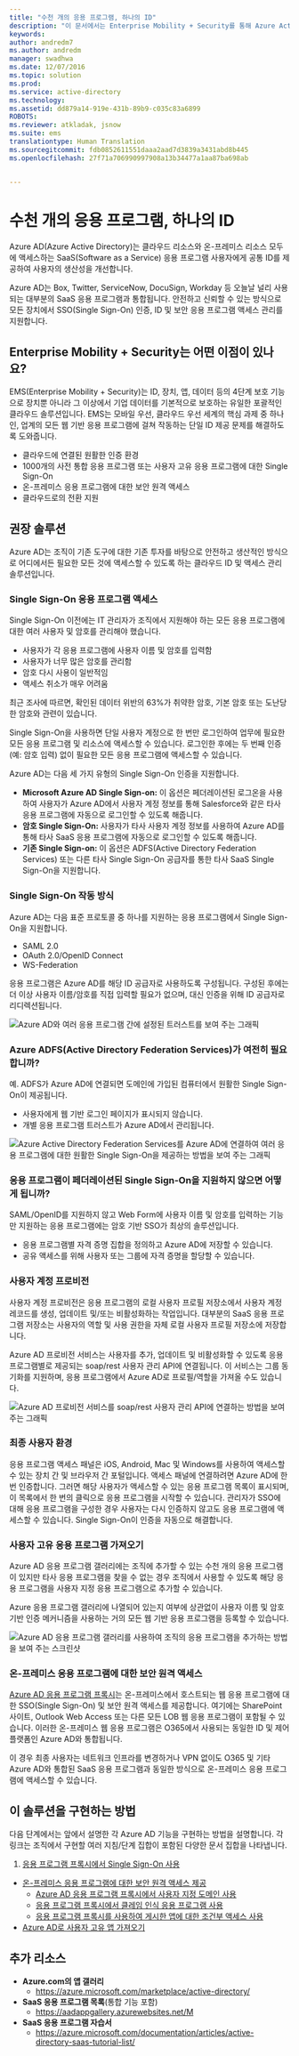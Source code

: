 ```yaml
---
title: "수천 개의 응용 프로그램, 하나의 ID"
description: "이 문서에서는 Enterprise Mobility + Security를 통해 Azure Active Directory 내의 도구를 활용하여 업계의 모든 웹 기반 응용 프로그램에 걸쳐 작동하는 단일 ID를 제공할 수 있는 방법을 설명합니다."
keywords: 
author: andredm7
ms.author: andredm
manager: swadhwa
ms.date: 12/07/2016
ms.topic: solution
ms.prod: 
ms.service: active-directory
ms.technology: 
ms.assetid: dd879a14-919e-431b-89b9-c035c83a6899
ROBOTS: 
ms.reviewer: atkladak, jsnow
ms.suite: ems
translationtype: Human Translation
ms.sourcegitcommit: fdb0852611551daaa2aad7d3839a3431abd8b445
ms.openlocfilehash: 27f71a706990997908a13b34477a1aa87ba698ab


---
```


# <a name="thousands-of-apps-one-identity"></a>수천 개의 응용 프로그램, 하나의 ID
Azure AD(Azure Active Directory)는 클라우드 리소스와 온-프레미스 리소스 모두에 액세스하는 SaaS(Software as a Service) 응용 프로그램 사용자에게 공통 ID를 제공하여 사용자의 생산성을 개선합니다.

Azure AD는 Box, Twitter, ServiceNow, DocuSign, Workday 등 오늘날 널리 사용되는 대부분의 SaaS 응용 프로그램과 통합됩니다. 안전하고 신뢰할 수 있는 방식으로 모든 장치에서 SSO(Single Sign-On) 인증, ID 및 보안 응용 프로그램 액세스 관리를 지원합니다.

## <a name="how-can-enterprise-mobility-security-help-you"></a>Enterprise Mobility + Security는 어떤 이점이 있나요?
EMS(Enterprise Mobility + Security)는 ID, 장치, 앱, 데이터 등의 4단계 보호 기능으로 장치뿐 아니라 그 이상에서 기업 데이터를 기본적으로 보호하는 유일한 포괄적인 클라우드 솔루션입니다. EMS는 모바일 우선, 클라우드 우선 세계의 핵심 과제 중 하나인, 업계의 모든 웹 기반 응용 프로그램에 걸쳐 작동하는 단일 ID 제공 문제를 해결하도록 도와줍니다.
- 클라우드에 연결된 원활한 인증 환경
- 1000개의 사전 통합 응용 프로그램 또는 사용자 고유 응용 프로그램에 대한 Single Sign-On
- 온-프레미스 응용 프로그램에 대한 보안 원격 액세스
- 클라우드로의 전환 지원


## <a name="recommended-solution"></a>권장 솔루션
Azure AD는 조직이 기존 도구에 대한 기존 투자를 바탕으로 안전하고 생산적인 방식으로 어디에서든 필요한 모든 것에 액세스할 수 있도록 하는 클라우드 ID 및 액세스 관리 솔루션입니다.
### <a name="access-to-single-sign-on-applications"></a>Single Sign-On 응용 프로그램 액세스

Single Sign-On 이전에는 IT 관리자가 조직에서 지원해야 하는 모든 응용 프로그램에 대한 여러 사용자 및 암호를 관리해야 했습니다.

- 사용자가 각 응용 프로그램에 사용자 이름 및 암호를 입력함
- 사용자가 너무 많은 암호를 관리함
- 암호 다시 사용이 일반적임
- 액세스 취소가 매우 어려움

최근 조사에 따르면, 확인된 데이터 위반의 63%가 취약한 암호, 기본 암호 또는 도난당한 암호와 관련이 있습니다.

Single Sign-On을 사용하면 단일 사용자 계정으로 한 번만 로그인하여 업무에 필요한 모든 응용 프로그램 및 리소스에 액세스할 수 있습니다. 로그인한 후에는 두 번째 인증(예: 암호 입력) 없이 필요한 모든 응용 프로그램에 액세스할 수 있습니다.

Azure AD는 다음 세 가지 유형의 Single Sign-On 인증을 지원합니다.

- **Microsoft Azure AD Single Sign-on:** 이 옵션은 페더레이션된 로그온을 사용하여 사용자가 Azure AD에서 사용자 계정 정보를 통해 Salesforce와 같은 타사 응용 프로그램에 자동으로 로그인할 수 있도록 해줍니다.
- **암호 Single Sign-On:** 사용자가 타사 사용자 계정 정보를 사용하여 Azure AD를 통해 타사 SaaS 응용 프로그램에 자동으로 로그인할 수 있도록 해줍니다.
- **기존 Single Sign-on:** 이 옵션은 ADFS(Active Directory Federation Services) 또는 다른 타사 Single Sign-On 공급자를 통한 타사 SaaS Single Sign-On을 지원합니다.

### <a name="how-single-sign-on-works"></a>Single Sign-On 작동 방식
Azure AD는 다음 표준 프로토콜 중 하나를 지원하는 응용 프로그램에서 Single Sign-On을 지원합니다.
- SAML 2.0
- OAuth 2.0/OpenID Connect
- WS-Federation

응용 프로그램은 Azure AD를 해당 ID 공급자로 사용하도록 구성됩니다. 구성된 후에는 더 이상 사용자 이름/암호를 직접 입력할 필요가 없으며, 대신 인증을 위해 ID 공급자로 리디렉션됩니다.

![Azure AD와 여러 응용 프로그램 간에 설정된 트러스트를 보여 주는 그래픽](./media/thousands-apps-one-identity/thousands-apps-one-identity-fig1.png)


### <a name="do-i-still-need-azure-active-directory-federation-services-adfs"></a>Azure ADFS(Active Directory Federation Services)가 여전히 필요합니까?
예. ADFS가 Azure AD에 연결되면 도메인에 가입된 컴퓨터에서 원활한 Single Sign-On이 제공됩니다.
- 사용자에게 웹 기반 로그인 페이지가 표시되지 않습니다.
- 개별 응용 프로그램 트러스트가 Azure AD에서 관리됩니다.

![Azure Active Directory Federation Services를 Azure AD에 연결하여 여러 응용 프로그램에 대한 원활한 Single Sign-On을 제공하는 방법을 보여 주는 그래픽](./media/thousands-apps-one-identity/thousands-apps-one-identity-fig2.png)

### <a name="what-if-an-app-doesnt-support-federated-single-sign-on"></a>응용 프로그램이 페더레이션된 Single Sign-On을 지원하지 않으면 어떻게 됩니까?
SAML/OpenID를 지원하지 않고 Web Form에 사용자 이름 및 암호를 입력하는 기능만 지원하는 응용 프로그램에는 암호 기반 SSO가 최상의 솔루션입니다.
- 응용 프로그램별 자격 증명 집합을 정의하고 Azure AD에 저장할 수 있습니다.
- 공유 액세스를 위해 사용자 또는 그룹에 자격 증명을 할당할 수 있습니다.

### <a name="user-account-provisioning"></a>사용자 계정 프로비전
사용자 계정 프로비전은 응용 프로그램의 로컬 사용자 프로필 저장소에서 사용자 계정 레코드를 생성, 업데이트 및/또는 비활성화하는 작업입니다. 대부분의 SaaS 응용 프로그램 저장소는 사용자의 역할 및 사용 권한을 자체 로컬 사용자 프로필 저장소에 저장합니다.

Azure AD 프로비전 서비스는 사용자를 추가, 업데이트 및 비활성화할 수 있도록 응용 프로그램별로 제공되는 soap/rest 사용자 관리 API에 연결됩니다. 이 서비스는 그룹 동기화를 지원하며, 응용 프로그램에서 Azure AD로 프로필/역할을 가져올 수도 있습니다.

![Azure AD 프로비전 서비스를 soap/rest 사용자 관리 API에 연결하는 방법을 보여 주는 그래픽](./media/thousands-apps-one-identity/thousands-apps-one-identity-fig3.png)

### <a name="the-end-user-experience"></a>최종 사용자 환경
응용 프로그램 액세스 패널은 iOS, Android, Mac 및 Windows를 사용하여 액세스할 수 있는 장치 간 및 브라우저 간 포털입니다. 액세스 패널에 연결하려면 Azure AD에 한 번 인증합니다. 그러면 해당 사용자가 액세스할 수 있는 응용 프로그램 목록이 표시되며, 이 목록에서 한 번의 클릭으로 응용 프로그램을 시작할 수 있습니다. 관리자가 SSO에 대해 응용 프로그램을 구성한 경우 사용자는 다시 인증하지 않고도 응용 프로그램에 액세스할 수 있습니다. Single Sign-On이 인증을 자동으로 해결합니다.

### <a name="bring-your-own-apps"></a>사용자 고유 응용 프로그램 가져오기
Azure AD 응용 프로그램 갤러리에는 조직에 추가할 수 있는 수천 개의 응용 프로그램이 있지만 타사 응용 프로그램을 찾을 수 없는 경우 조직에서 사용할 수 있도록 해당 응용 프로그램을 사용자 지정 응용 프로그램으로 추가할 수 있습니다.

Azure 응용 프로그램 갤러리에 나열되어 있는지 여부에 상관없이 사용자 이름 및 암호 기반 인증 메커니즘을 사용하는 거의 모든 웹 기반 응용 프로그램을 등록할 수 있습니다.

![Azure AD 응용 프로그램 갤러리를 사용하여 조직의 응용 프로그램을 추가하는 방법을 보여 주는 스크린샷](./media/thousands-apps-one-identity/thousands-apps-one-identity-fig4.png)

### <a name="secure-remote-access-to-on-premises-apps"></a>온-프레미스 응용 프로그램에 대한 보안 원격 액세스
[Azure AD 응용 프로그램 프록시](https://azure.microsoft.com/en-us/documentation/articles/active-directory-application-proxy-enable/)는 온-프레미스에서 호스트되는 웹 응용 프로그램에 대한 SSO(Single Sign-On) 및 보안 원격 액세스를 제공합니다. 여기에는 SharePoint 사이트, Outlook Web Access 또는 다른 모든 LOB 웹 응용 프로그램이 포함될 수 있습니다. 이러한 온-프레미스 웹 응용 프로그램은 O365에서 사용되는 동일한 ID 및 제어 플랫폼인 Azure AD와 통합됩니다.

이 경우 최종 사용자는 네트워크 인프라를 변경하거나 VPN 없이도 O365 및 기타 Azure AD와 통합된 SaaS 응용 프로그램과 동일한 방식으로 온-프레미스 응용 프로그램에 액세스할 수 있습니다.

## <a name="how-to-implement-this-solution"></a>이 솔루션을 구현하는 방법
다음 단계에서는 앞에서 설명한 각 Azure AD 기능을 구현하는 방법을 설명합니다. 각 링크는 조직에서 구현할 여러 지침/단계 집합이 포함된 다양한 문서 집합을 나타냅니다.
1. [응용 프로그램 프록시에서 Single Sign-On 사용](https://azure.microsoft.com/en-us/documentation/articles/active-directory-application-proxy-sso-using-kcd/)
- [온-프레미스 응용 프로그램에 대한 보안 원격 액세스 제공](https://azure.microsoft.com/en-us/documentation/articles/active-directory-application-proxy-get-started/)
  - [Azure AD 응용 프로그램 프록시에서 사용자 지정 도메인 사용](https://azure.microsoft.com/en-us/documentation/articles/active-directory-application-proxy-custom-domains/)
  - [응용 프로그램 프록시에서 클레임 인식 응용 프로그램 사용](https://azure.microsoft.com/en-us/documentation/articles/active-directory-application-proxy-claims-aware-apps/)
  - [응용 프로그램 프록시를 사용하여 게시한 앱에 대한 조건부 액세스 사용](https://azure.microsoft.com/en-us/documentation/articles/active-directory-application-proxy-conditional-access/)
- [Azure AD로 사용자 고유 앱 가져오기](https://blogs.technet.microsoft.com/enterprisemobility/2015/06/17/bring-your-own-app-with-azure-ad-self-service-saml-configuration-now-in-preview/)

## <a name="additional-resources"></a>추가 리소스
- **Azure.com의 앱 갤러리**
  - https://azure.microsoft.com/marketplace/active-directory/
- **SaaS 응용 프로그램 목록**(통합 기능 포함)
  - https://aadappgallery.azurewebsites.net/M
- **SaaS 응용 프로그램 자습서**
  - https://azure.microsoft.com/documentation/articles/active-directory-saas-tutorial-list/



<!--HONumber=Dec16_HO2-->


